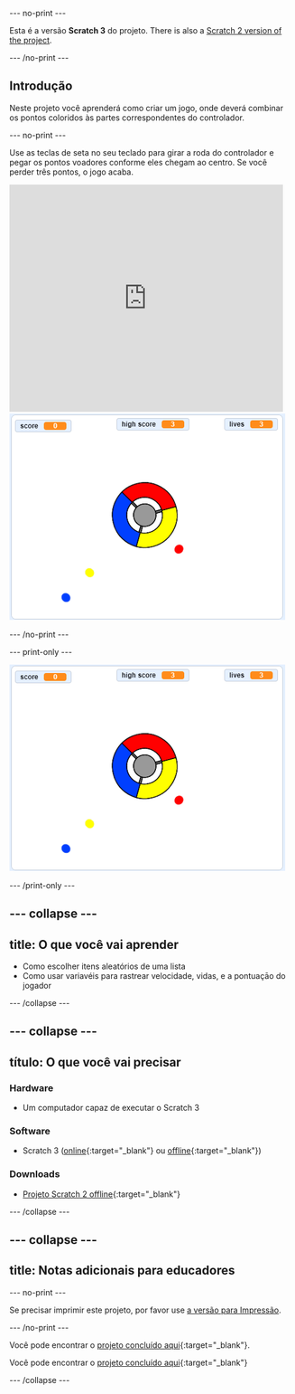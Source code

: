 \--- no-print \---

Esta é a versão **Scratch 3** do projeto. There is also a [Scratch 2 version of the project](https://projects.raspberrypi.org/en/projects/catch-the-dots-scratch2).

\--- /no-print \---

## Introdução

Neste projeto você aprenderá como criar um jogo, onde deverá combinar os pontos coloridos às partes correspondentes do controlador.

\--- no-print \---

Use as teclas de seta no seu teclado para girar a roda do controlador e pegar os pontos voadores conforme eles chegam ao centro. Se você perder três pontos, o jogo acaba.

<div class="scratch-preview">
  <iframe allowtransparency="true" width="485" height="402" src="https://scratch.mit.edu/projects/embed/252923761/?autostart=false" frameborder="0" scrolling="no"></iframe>
  <img src="images/dots-final.png">
</div>

\--- /no-print \---

\--- print-only \---

![Dots screenshot](images/dots-final.png)

\--- /print-only \---

## \--- collapse \---

## title: O que você vai aprender

+ Como escolher itens aleatórios de uma lista
+ Como usar variavéis para rastrear velocidade, vidas, e a pontuaçāo do jogador

\--- /collapse \---

## \--- collapse \---

## título: O que você vai precisar

### Hardware

+ Um computador capaz de executar o Scratch 3

### Software

+ Scratch 3 ([online](http://rpf.io/scratchon){:target="_blank"} ou [offline](http://rpf.io/scratchoff){:target="_blank"})

### Downloads

+ [Projeto Scratch 2 offline](http://rpf.io/p/en/catch-the-dots-go){:target="_blank"}

\--- /collapse \---

## \--- collapse \---

## title: Notas adicionais para educadores

\--- no-print \---

Se precisar imprimir este projeto, por favor use [a versão para Impressão](https://projects.raspberrypi.org/en/projects/catch-the-dots/print).

\--- /no-print \---

Você pode encontrar o [projeto concluído aqui](http://rpf.io/p/en/catch-the-dots-get){:target="_blank"}.

Você pode encontrar o [projeto concluído aqui](https://scratch.mit.edu/projects/252923761/#editor){:target="_blank"}

\--- /collapse \---